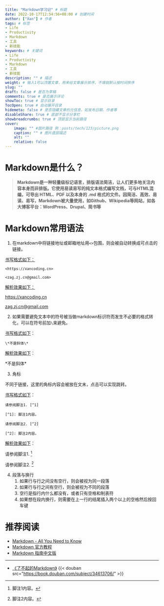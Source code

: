 ```yaml
---
title: "Markdown学习记" # 标题
date: 2022-10-17T12:54:56+08:00 # 创建时间
author: ["Xan"] # 作者
tags: # 标签
- Life
- Productivity
- Markdown
- 工具
- 新技能
keywords: # 关键词
- Life
- Productivity
- Markdown
- 工具
- 新技能
description: "" # 描述
weight: # 输入1可以顶置文章，用来给文章展示排序，不填就默认按时间排序
slug: ""
draft: false # 是否为草稿
comments: true # 是否展示评论
showToc: true # 显示目录
TocOpen: true # 自动展开目录
hidemeta: false # 是否隐藏文章的元信息，如发布日期、作者等
disableShare: true # 底部不显示分享栏
showbreadcrumbs: true # 顶部显示当前路径
cover:
    image: "" #图片路径 例：posts/tech/123/picture.png
    caption: "" # 图片底部描述
    alt: ""
    relative: false
---
```


# Markdown是什么？
> **Markdown是一种轻量级标记语言，排版语法简洁，让人们更多地关注内容本身而非排版。它使用易读易写的纯文本格式编写文档，可与HTML混编，可导出 HTML、PDF 以及本身的 .md 格式的文件。因简洁、高效、易读、易写，Markdown被大量使用，如Github、Wikipedia等网站，如各大博客平台：WordPress、Drupal、简书等**
# Markdown常用语法
1. 在markdown中将链接地址或邮箱地址用`<>`包围，则会被自动转换成可点击的链接。

<u>书写格式如下：</u>
```
<https://xancoding.cn>

<zag.zj.cn@gmail.com>
```

<u>解析效果如下：</u>

<https://xancoding.cn>

<zag.zj.cn@gmail.com>

2. 如果需要避免文本中的符号被当做markdown标识符而发生不必要的格式转化，可以在符号前加`\`来避免。

<u>书写格式如下</u>：

```
\*不是斜体\*
```

<u>解析效果如下</u>：

\*不是斜体\*

3. 角标

不同于链接，这里的角标内容会被放在文末，点击可以实现跳转。

<u>书写格式如下</u>：

```
请参阅脚注1. [^1]

[^1]: 脚注1内容。

请参阅脚注2. [^2]

[^2]: 脚注2内容。
```

<u>解析效果如下</u>：

请参阅脚注1. [^1]

[^1]: 脚注1内容。

请参阅脚注2. [^2]

[^2]: 脚注2内容。
4. 段落与换行
	1. 如果行与行之间没有空行，则会被视为同一段落
	2. 如果行与行之间有空行，则会被视为不同的段落
	3. 空行是指行内什么都没有，或者只有空格和制表符
	4. 如果想在段内换行，则需要在上一行的结尾插入两个以上的空格然后按回车键

# 推荐阅读
- [Markdown - All You Need to Know](http://haoeric.github.io/markdown-grammar/#fnref:1)
- [Markdown 官方教程](https://markdown.com.cn/)
- [Markdown 指南中文版](https://www.markdown.xyz/)
***
- [《了不起的Markdown》](https://book.douban.com/subject/34613706/)
{{< douban src="https://book.douban.com/subject/34613706/" >}}


